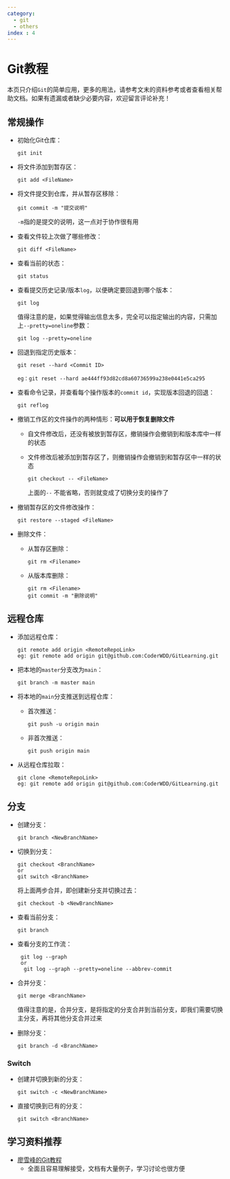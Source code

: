 ```yaml
---
category:
  - git
  - others
index : 4
---
```


# Git教程

本页只介绍`Git`的简单应用，更多的用法，请参考文末的资料参考或者查看相关帮助文档。如果有遗漏或者缺少必要内容，欢迎留言评论补充！

## 常规操作

- 初始化Git仓库：

  ```shell
  git init
  ```

- 将文件添加到暂存区：

  ```shell
  git add <FileName>
  ```

- 将文件提交到仓库，并从暂存区移除：

  ```shell
  git commit -m "提交说明"
  ```

  `-m`指的是提交的说明，这一点对于协作很有用

- 查看文件较上次做了哪些修改：

  ```shell
  git diff <FileName>
  ```

- 查看当前的状态：

  ```shell
  git status
  ```

- 查看提交历史记录/版本`log`，以便确定要回退到哪个版本：

  ```shell
  git log
  ```

  值得注意的是，如果觉得输出信息太多，完全可以指定输出的内容，只需加上`--pretty=oneline`参数：

  ```shell
  git log --pretty=oneline
  ```

- 回退到指定历史版本：

  ```shell
  git reset --hard <Commit ID>
  
  eg：git reset --hard ae444ff93d82cd8a60736599a238e0441e5ca295
  ```

- 查看命令记录，并查看每个操作版本的`commit id`，实现版本回退的回退：

  ```shell
  git reflog
  ```

- 撤销工作区的文件操作的两种情形：**可以用于恢复删除文件**

  - 自文件修改后，还没有被放到暂存区，撤销操作会撤销到和版本库中一样的状态

  - 文件修改后被添加到暂存区了，则撤销操作会撤销到和暂存区中一样的状态

    ```shell
    git checkout -- <FileName>
    ```

    上面的`--` 不能省略，否则就变成了切换分支的操作了

- 撤销暂存区的文件修改操作：

  ```shell
  git restore --staged <FileName>
  ```

- 删除文件：

  - 从暂存区删除：

    ```shell
    git rm <Filename>
    ```

  - 从版本库删除：

    ```shell
    git rm <Filename>
    git commit -m "删除说明"
    ```

## 远程仓库

- 添加远程仓库：

  ```shell
  git remote add origin <RemoteRepoLink>
  eg: git remote add origin git@github.com:CoderWDD/GitLearning.git
  ```

- 把本地的`master`分支改为`main`：

  ```shell
  git branch -m master main
  ```

- 将本地的`main`分支推送到远程仓库：

  - 首次推送：

    ```shell
    git push -u origin main
    ```

  - 非首次推送：

    ```shell
    git push origin main
    ```

- 从远程仓库拉取：

  ```shell
  git clone <RemoteRepoLink>
  eg: git remote add origin git@github.com:CoderWDD/GitLearning.git
  ```

## 分支

- 创建分支：

  ```shell
  git branch <NewBranchName>
  ```

- 切换到分支：

  ```shell
  git checkout <BranchName>
  or
  git switch <BranchName>
  ```

  将上面两步合并，即创建新分支并切换过去：

  ```shell
  git checkout -b <NewBranchName>
  ```

- 查看当前分支：

  ```shell
  git branch
  ```

- 查看分支的工作流：

  ```shell
   git log --graph 
   or
    git log --graph --pretty=oneline --abbrev-commit
  ```

- 合并分支：

  ```shell
  git merge <BranchName>
  ```

  值得注意的是，合并分支，是将指定的分支合并到当前分支，即我们需要切换主分支，再将其他分支合并过来

- 删除分支：

  ```shell
  git branch -d <BranchName>
  ```

### Switch

- 创建并切换到新的分支：

  ```shell
  git switch -c <NewBranchName>
  ```

- 直接切换到已有的分支：

  ```shell
  git switch <BranchName>
  ```

## 学习资料推荐

- [廖雪峰的Git教程](https://www.liaoxuefeng.com/wiki/896043488029600)
  - 全面且容易理解接受，文档有大量例子，学习讨论也很方便